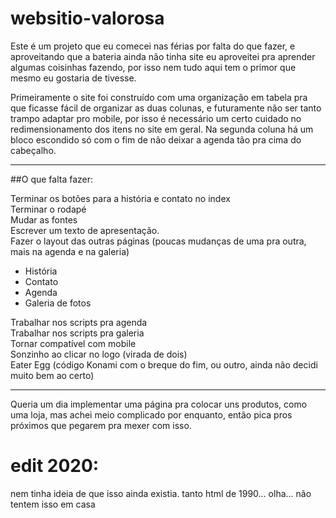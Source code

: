 # websitio-valorosa  


Este é um projeto que eu comecei nas férias por falta do que fazer, e aproveitando que a bateria ainda não tinha site eu aproveitei pra aprender algumas coisinhas fazendo, por isso nem tudo aqui tem o primor que mesmo eu gostaria de tivesse.

Primeiramente o site foi construído com uma organização em tabela pra que ficasse fácil de organizar as duas colunas, e futuramente não ser tanto trampo adaptar pro mobile, por isso é necessário um certo cuidado no redimensionamento dos itens no site em geral. Na segunda coluna há um bloco escondido só com o fim de não deixar a agenda tão pra cima do cabeçalho.

---

##O que falta fazer:

Terminar os botões para a história e contato no index  
Terminar o rodapé  
Mudar as fontes  
Escrever um texto de apresentação.  
Fazer o layout das outras páginas (poucas mudanças de uma pra outra, mais na agenda e na galeria)
* História
* Contato
* Agenda
* Galeria de fotos  

Trabalhar nos scripts pra agenda  
Trabalhar nos scripts pra galeria  
Tornar compatível com mobile  
Sonzinho ao clicar no logo (virada de dois)  
Eater Egg (código Konami com o breque do fim, ou outro, ainda não decidi muito bem ao certo)

---

Queria um dia implementar uma página pra colocar uns produtos, como uma loja, mas achei meio complicado por enquanto, então pica pros próximos que pegarem  pra mexer com isso.


# edit 2020: 
nem tinha ideia de que isso ainda existia.
tanto html de 1990...
olha...
não tentem isso em casa

